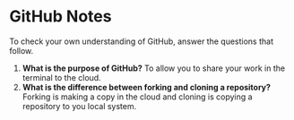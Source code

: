 # GitHub Notes

To check your own understanding of GitHub, answer the questions that follow.

1. **What is the purpose of GitHub?** To allow you to share your work in the terminal to the cloud.
1. **What is the difference between forking and cloning a repository?** Forking is making a copy in the cloud and cloning is copying a repository to you local system.
